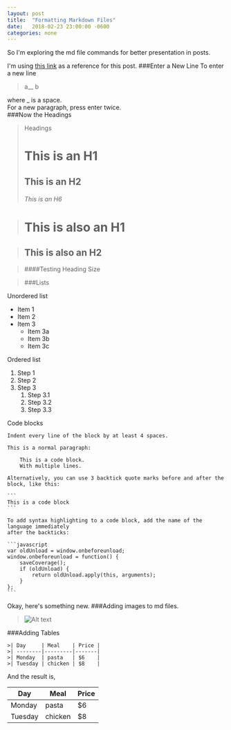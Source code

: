 ```yaml
---
layout: post
title:  "Formatting Markdown Files"
date:   2018-02-23 23:00:00 -0600
categories: none
---
```

So I'm exploring the md file commands for better presentation in posts.  

I'm using [this link](https://confluence.atlassian.com/bitbucketserver/markdown-syntax-guide-776639995.html) as a reference for this post.
###Enter a New Line
To enter a new line
> a__
> b

where _ is a space.  
For a new paragraph, press enter twice.  
###Now the Headings
> Headings
># This is an H1
>## This is an H2
>###### This is an H6

>This is also an H1
>==================

>This is also an H2
>------------------

>####Testing Heading Size

>###Lists

Unordered list

*  Item 1
*  Item 2
*  Item 3
    *  Item 3a
    *  Item 3b
    *  Item 3c

Ordered list

1.  Step 1
2.  Step 2
3.  Step 3
    1.  Step 3.1
    2.  Step 3.2
    3.  Step 3.3

Code blocks

    Indent every line of the block by at least 4 spaces.

    This is a normal paragraph:

        This is a code block.
        With multiple lines.

    Alternatively, you can use 3 backtick quote marks before and after the block, like this:

    ```
    This is a code block
    ```

    To add syntax highlighting to a code block, add the name of the language immediately
    after the backticks:

    ```javascript
    var oldUnload = window.onbeforeunload;
    window.onbeforeunload = function() {
        saveCoverage();
        if (oldUnload) {
            return oldUnload.apply(this, arguments);
        }
    };
    ```

Okay, here's something new.
###Adding images to md files.  
> ![Alt text](/path/to/image.jpg)

###Adding Tables
```
>| Day     | Meal    | Price |
>| --------|---------|-------|
>| Monday  | pasta   | $6    |
>| Tuesday | chicken | $8    |
```

And the result is,

| Day     | Meal    | Price |
| --------|---------|-------|
| Monday  | pasta   | $6    |
| Tuesday | chicken | $8    |
